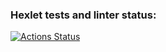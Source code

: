 ### Hexlet tests and linter status:
[![Actions Status](https://github.com/kirill-ezhov/python-project-49/workflows/hexlet-check/badge.svg)](https://github.com/kirill-ezhov/python-project-49/actions)